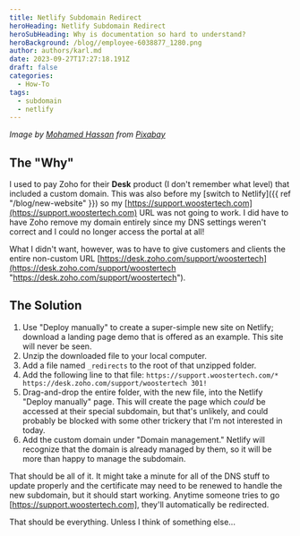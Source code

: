 ```yaml
---
title: Netlify Subdomain Redirect
heroHeading: Netlify Subdomain Redirect
heroSubHeading: Why is documentation so hard to understand?
heroBackground: /blog//employee-6038877_1280.png
author: authors/karl.md
date: 2023-09-27T17:27:18.191Z
draft: false
categories:
  - How-To
tags:
  - subdomain
  - netlify
---
```


*Image by [Mohamed Hassan](https://pixabay.com/users/mohamed_hassan-5229782/?utm_source=link-attribution\&utm_medium=referral\&utm_campaign=image\&utm_content=6038877) from [Pixabay](https://pixabay.com//?utm_source=link-attribution\&utm_medium=referral\&utm_campaign=image\&utm_content=6038877)*

## The "Why"

I used to pay Zoho for their **Desk** product (I don't remember what level) that included a custom domain. This was also before my \[switch to Netlify]\({{ ref "/blog/new-website" }}) so my [https://support.woostertech.com](https://support.woostertech.com) URL was not going to work. I did have to have Zoho remove my domain entirely since my DNS settings weren't correct and I could no longer access the portal at all!

What I didn't want, however, was to have to give customers and clients the entire non-custom URL [https://desk.zoho.com/support/woostertech](https://desk.zoho.com/support/woostertech "https://desk.zoho.com/support/woostertech").

## The Solution

1. Use "Deploy manually" to create a super-simple new site on Netlify; download a landing page demo that is offered as an example. This site will never be seen.
2. Unzip the downloaded file to your local computer.
3. Add a file named `_redirects` to the root of that unzipped folder.
4. Add the following line to that file:
   `https://support.woostertech.com/* https://desk.zoho.com/support/woostertech 301!`
5. Drag-and-drop the entire folder, with the new file, into the Netlify "Deploy manually" page. This will create the page which *could* be accessed at their special subdomain, but that's unlikely, and could probably be blocked with some other trickery that I'm not interested in today.
6. Add the custom domain under "Domain management." Netlify will recognize that the domain is already managed by them, so it will be more than happy to manage the subdomain.

That should be all of it. It might take a minute for all of the DNS stuff to update properly and the certificate may need to be renewed to handle the new subdomain, but it should start working. Anytime someone tries to go \[https://support.woostertech.com], they'll automatically be redirected.

That should be everything. Unless I think of something else...
